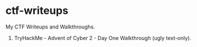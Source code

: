 # ctf-writeups
My CTF Writeups and Walkthroughs.

1. TryHackMe - Advent of Cyber 2 - Day One Walkthrough (ugly text-only).
